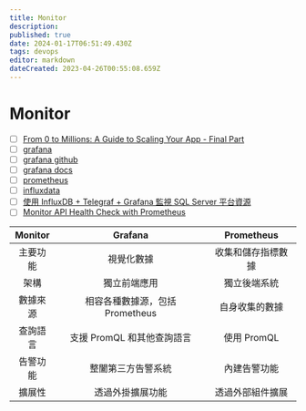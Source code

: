 ```yaml
---
title: Monitor
description: 
published: true
date: 2024-01-17T06:51:49.430Z
tags: devops
editor: markdown
dateCreated: 2023-04-26T00:55:08.659Z
---
```


# Monitor
- [ ] [From 0 to Millions: A Guide to Scaling Your App - Final Part](https://blog.bytebytego.com/p/from-0-to-millions-a-guide-to-scaling-47a)
- [ ] [grafana](https://grafana.com/)
- [ ] [grafana github](https://github.com/grafana/grafana)
- [ ] [grafana docs](https://grafana.com/docs/)
- [ ] [prometheus](https://prometheus.io/)
- [ ] [influxdata](https://www.influxdata.com/time-series-platform/telegraf/)
- [ ] [使用 InfluxDB ‎+ Telegraf + Grafana 監視 SQL Server 平台資源](https://dotblogs.com.tw/yc421206/2020/03/13/via_Influxdb_telegraf_grafana_monitor_sql_server_platform_resources)
- [ ] [Monitor API Health Check with Prometheus](https://medium.com/apache-apisix/monitor-api-health-check-with-prometheus-8edde9025928)

| Monitor | Grafana | Prometheus |
|:--:|:--:|:--:|
| 主要功能 | 視覺化數據 | 收集和儲存指標數據 |
| 架構 | 獨立前端應用 | 獨立後端系統 |
| 數據來源 | 相容各種數據源，包括 Prometheus | 自身收集的數據 |
| 查詢語言 | 支援 PromQL 和其他查詢語言 | 使用 PromQL |
| 告警功能 | 整闔第三方告警系統 | 內建告警功能 |
| 擴展性 | 透過外掛擴展功能 | 透過外部組件擴展 |

